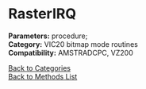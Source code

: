 # RasterIRQ

**Parameters:** procedure;  
**Category:** VIC20 bitmap mode routines  
**Compatibility:** AMSTRADCPC, VZ200  


[Back to Categories](../categories/vic20_bitmap_mode_routines.md)  
[Back to Methods List](../../SUMMARY.md)
